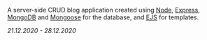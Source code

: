 A server-side CRUD blog application created using [Node](https://github.com/nodejs/node), [Express](https://github.com/expressjs/express), [MongoDB](https://github.com/mongodb/mongo) and [Mongoose](https://github.com/Automattic/mongoose) for the database, and [EJS](https://github.com/mde/ejs) for templates.

*21.12.2020 - 28.12.2020*
